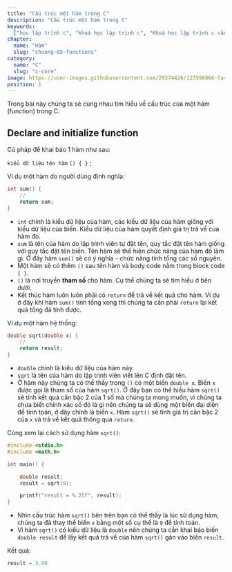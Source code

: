 ```yaml
---
title: "Cấu trúc một hàm trong C"
description: "Cấu trúc một hàm trong C"
keywords:
  ["học lập trình c", "khoá học lập trình c", "Khoá học lập trình c căn bản"]
chapter:
  name: "Hàm"
  slug: "chuong-05-functions"
category:
  name: "C"
  slug: "c-core"
image: https://user-images.githubusercontent.com/29374426/127596066-fa46df01-982f-4a72-b6d1-f7d8f5c5a9b3.png
position: 1
---
```


Trong bài này chúng ta sẽ cùng nhau tìm hiểu về cấu trúc của một hàm (function) trong C.

## Declare and initialize function

Cú pháp để khai báo 1 hàm như sau:

`kiểu dữ liệu` `tên hàm` `() { }` ;

Ví dụ một hàm do người dùng định nghĩa:

```c
int sum() {
    //
    return sum;
}
```

- `int` chính là kiểu dữ liệu của hàm, các kiểu dữ liệu của hàm giống với kiểu dữ liệu của biến. Kiểu dữ liệu của hàm quyết định giá trị trả về của hàm đó.
- `sum` là tên của hàm do lập trình viên tự đặt tên, quy tắc đặt tên hàm giống với quy tắc đặt tên biến. Tên hàm sẽ thể hiện chức năng của hàm đó làm gì. Ở đây hàm `sum()` sẽ có ý nghĩa - chức năng tính tổng các số nguyên.
- Một hàm sẽ có thêm `()` sau tên hàm và body code nằm trong block code `{ }`.
- `()` là nơi truyền **tham số** cho hàm. Cụ thể chúng ta sẽ tìm hiểu ở bên dưới.
- Kết thúc hàm luôn luôn phải có `return` để trả về kết quả cho hàm. Ví dụ ở đây khi hàm `sum()` tính tổng xong thì chúng ta cần phải `return` lại kết quả tổng đã tính được.

Ví dụ một hàm hệ thống:

```c
double sqrt(double x) {
    //
    return result;
}
```

- `double` chính là kiểu dữ liệu của hàm này.
- `sqrt` là tên của hàm do lập trình viên viết lên C định đặt tên.
- Ở hàm này chúng ta có thể thấy trong `()` có một biến `double x`. Biến `x` được gọi là tham số của hàm `sqrt()`. Ở đây bạn có thể hiểu hàm `sqrt()` sẽ tính kết quả căn bậc 2 của 1 số mà chúng ta mong muốn, vì chúng ta chưa biết chính xác số đó là gì nên chúng ta sẽ dùng một biến đại diện để tính toán, ở đây chính là biến `x`. Hàm `sqrt()` sẽ tính giá trị căn bậc 2 của `x` và trả về kết quả thông qua `return`.

Cùng xem lại cách sử dụng hàm `sqrt()`:

```c
#include <stdio.h>
#include <math.h>

int main() {

    double result;
    result = sqrt(9);

    printf("result = %.2lf", result);
}
```

- Nhìn cấu trúc hàm `sqrt()` bên trên bạn có thể thấy là lúc sử dụng hàm, chúng ta đã thay thế biến `x` bằng một số cụ thể là `9` để tính toán.
- Vì hàm `sqrt()` có kiểu dữ liệu là `double` nên chúng ta cần khai báo biến `double result` để lấy kết quả trả về của hàm `sqrt()` gán vào biến `result`.

Kết quả:

```c
result = 3.00
```
